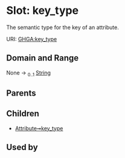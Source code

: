 
# Slot: key_type


The semantic type for the key of an attribute.

URI: [GHGA:key_type](https://w3id.org/GHGA/key_type)


## Domain and Range

None &#8594;  <sub>0..1</sub> [String](types/String.md)

## Parents


## Children

 *  [Attribute➞key_type](Attribute_key_type.md)

## Used by

